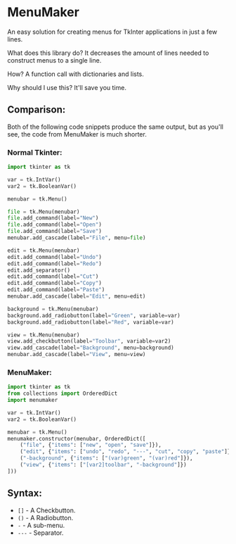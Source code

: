 # MenuMaker
An easy solution for creating menus for TkInter applications in just a few lines.

What does this library do? It decreases the amount of lines needed to construct menus to a single line.

How? A function call with dictionaries and lists.

Why should I use this? It'll save you time.

## Comparison:
Both of the following code snippets produce the same output, but as you'll see, the code from MenuMaker is much shorter.
### Normal Tkinter:
```python
import tkinter as tk

var = tk.IntVar()
var2 = tk.BooleanVar()

menubar = tk.Menu()

file = tk.Menu(menubar)
file.add_command(label="New")
file.add_command(label="Open")
file.add_command(label="Save")
menubar.add_cascade(label="File", menu=file)

edit = tk.Menu(menubar)
edit.add_command(label="Undo")
edit.add_command(label="Redo")
edit.add_separator()
edit.add_command(label="Cut")
edit.add_command(label="Copy")
edit.add_command(label="Paste")
menubar.add_cascade(label="Edit", menu=edit)

background = tk.Menu(menubar)
background.add_radiobutton(label="Green", variable=var)
background.add_radiobutton(label="Red", variable=var)

view = tk.Menu(menubar)
view.add_checkbutton(label="Toolbar", variable=var2)
view.add_cascade(label="Background", menu=background)
menubar.add_cascade(label="View", menu=view)
```

### MenuMaker:
```python
import tkinter as tk
from collections import OrderedDict
import menumaker

var = tk.IntVar()
var2 = tk.BooleanVar()

menubar = tk.Menu()
menumaker.constructor(menubar, OrderedDict([
    ("file", {"items": ["new", "open", "save"]}),
    ("edit", {"items": ["undo", "redo", "---", "cut", "copy", "paste"]}),
    ("-background", {"items": ["(var)green", "(var)red"]}),
    ("view", {"items": ["[var2]toolbar", "-background"]})
]))
```

## Syntax:
- `[]` - A Checkbutton.
- `()` - A Radiobutton.
- `-` - A sub-menu.
- `---` - Separator.